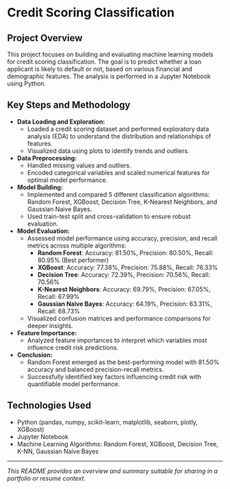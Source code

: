 # Credit Scoring Classification

## Project Overview
This project focuses on building and evaluating machine learning models for credit scoring classification. The goal is to predict whether a loan applicant is likely to default or not, based on various financial and demographic features. The analysis is performed in a Jupyter Notebook using Python.

## Key Steps and Methodology
- **Data Loading and Exploration:**
  - Loaded a credit scoring dataset and performed exploratory data analysis (EDA) to understand the distribution and relationships of features.
  - Visualized data using plots to identify trends and outliers.
- **Data Preprocessing:**
  - Handled missing values and outliers.
  - Encoded categorical variables and scaled numerical features for optimal model performance.
- **Model Building:**
  - Implemented and compared 5 different classification algorithms: Random Forest, XGBoost, Decision Tree, K-Nearest Neighbors, and Gaussian Naive Bayes.
  - Used train-test split and cross-validation to ensure robust evaluation.
- **Model Evaluation:**
  - Assessed model performance using accuracy, precision, and recall metrics across multiple algorithms:
    - **Random Forest**: Accuracy: 81.50%, Precision: 80.50%, Recall: 80.95% (Best performer)
    - **XGBoost**: Accuracy: 77.38%, Precision: 75.88%, Recall: 76.33%
    - **Decision Tree**: Accuracy: 72.39%, Precision: 70.56%, Recall: 70.56%
    - **K-Nearest Neighbors**: Accuracy: 69.79%, Precision: 67.05%, Recall: 67.99%
    - **Gaussian Naive Bayes**: Accuracy: 64.19%, Precision: 63.31%, Recall: 68.73%
  - Visualized confusion matrices and performance comparisons for deeper insights.
- **Feature Importance:**
  - Analyzed feature importances to interpret which variables most influence credit risk predictions.
- **Conclusion:**
  - Random Forest emerged as the best-performing model with 81.50% accuracy and balanced precision-recall metrics.
  - Successfully identified key factors influencing credit risk with quantifiable model performance.

## Technologies Used
- Python (pandas, numpy, scikit-learn, matplotlib, seaborn, plotly, XGBoost)
- Jupyter Notebook
- Machine Learning Algorithms: Random Forest, XGBoost, Decision Tree, K-NN, Gaussian Naive Bayes

---

*This README provides an overview and summary suitable for sharing in a portfolio or resume context.*
